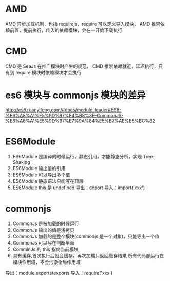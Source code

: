 # AMD

AMD 异步加载机制，也指 requirejs，require 可以定义导入模块，
AMD 推崇依赖前置，提前执行，传入的依赖模块，会在一开始下载执行

# CMD

CMD 是 SeaJs 在推广模块时产生的规范，
CMD 推崇依赖就近，延迟执行，只有到 require 模块时依赖模块才会执行

# es6 模块与 commonjs 模块的差异

http://es6.ruanyifeng.com/#docs/module-loader#ES6-%E6%A8%A1%E5%9D%97%E4%B8%8E-CommonJS-%E6%A8%A1%E5%9D%97%E7%9A%84%E5%B7%AE%E5%BC%82

# ES6Module

1. ES6Module 是编译的时候运行，静态引用，才能静态分析，实现 Tree-Shaking
2. ES6Module 输出值的引用
3. ES6Module 可以导出多个值
4. ES6Module 静态语法只能写在顶层
5. ES6Module this 是 undefined
   导出：export
   导入：import('xxx')

# commonjs

1. CommonJs 是被加载的时候运行
2. CommonJs 输出的值是浅拷贝
3. CommonJs 加载的是整个模块(commonjs 是一个对象)，只能导出一个值
4. CommonJs 可以写在判断里面
5. ComminJs 的 this 指向当前模块
6. 具有缓存,首次执行后就会缓存，再次加载只返回缓存结果
   所有代码都运行在模块作用域，不会污染全局作用域

导出：module.exports/exports
导入：require('xxx')
